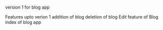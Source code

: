 version 1 for blog app

Features upto verion 1
	addition of blog
	deletion of blog
	Edit feature of Blog
	index of blog app


